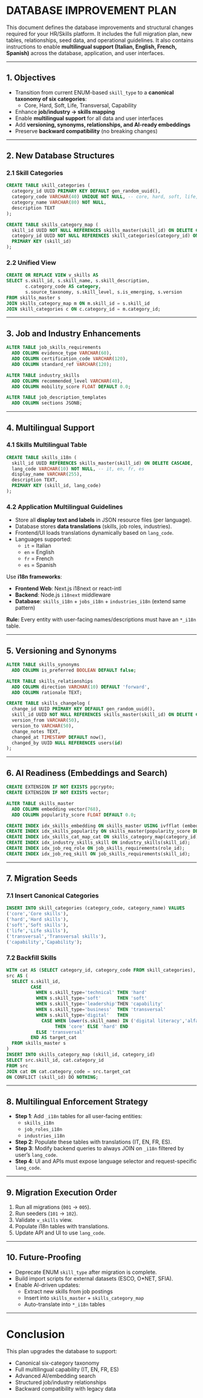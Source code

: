 # DATABASE IMPROVEMENT PLAN

This document defines the database improvements and structural changes required for your HR/Skills platform. It includes the full migration plan, new tables, relationships, seed data, and operational guidelines. It also contains instructions to enable **multilingual support (Italian, English, French, Spanish)** across the database, application, and user interfaces.

---

## 1. Objectives
- Transition from current ENUM-based `skill_type` to a **canonical taxonomy of six categories**:
  - Core, Hard, Soft, Life, Transversal, Capability
- Enhance **job/industry → skills mapping**
- Enable **multilingual support** for all data and user interfaces
- Add **versioning, synonyms, relationships, and AI-ready embeddings**
- Preserve **backward compatibility** (no breaking changes)

---

## 2. New Database Structures

### 2.1 Skill Categories
```sql
CREATE TABLE skill_categories (
  category_id UUID PRIMARY KEY DEFAULT gen_random_uuid(),
  category_code VARCHAR(40) UNIQUE NOT NULL, -- core, hard, soft, life, transversal, capability
  category_name VARCHAR(80) NOT NULL,
  description TEXT
);

CREATE TABLE skills_category_map (
  skill_id UUID NOT NULL REFERENCES skills_master(skill_id) ON DELETE CASCADE,
  category_id UUID NOT NULL REFERENCES skill_categories(category_id) ON DELETE RESTRICT,
  PRIMARY KEY (skill_id)
);
```

### 2.2 Unified View
```sql
CREATE OR REPLACE VIEW v_skills AS
SELECT s.skill_id, s.skill_name, s.skill_description,
       c.category_code AS category,
       s.source_taxonomy, s.skill_level, s.is_emerging, s.version
FROM skills_master s
JOIN skills_category_map m ON m.skill_id = s.skill_id
JOIN skill_categories c ON c.category_id = m.category_id;
```

---

## 3. Job and Industry Enhancements
```sql
ALTER TABLE job_skills_requirements
  ADD COLUMN evidence_type VARCHAR(60),
  ADD COLUMN certification_code VARCHAR(120),
  ADD COLUMN standard_ref VARCHAR(120);

ALTER TABLE industry_skills
  ADD COLUMN recommended_level VARCHAR(40),
  ADD COLUMN mobility_score FLOAT DEFAULT 0.0;

ALTER TABLE job_description_templates
  ADD COLUMN sections JSONB;
```

---

## 4. Multilingual Support

### 4.1 Skills Multilingual Table
```sql
CREATE TABLE skills_i18n (
  skill_id UUID REFERENCES skills_master(skill_id) ON DELETE CASCADE,
  lang_code VARCHAR(10) NOT NULL, -- it, en, fr, es
  display_name VARCHAR(255),
  description TEXT,
  PRIMARY KEY (skill_id, lang_code)
);
```

### 4.2 Application Multilingual Guidelines
- Store all **display text and labels** in JSON resource files (per language).
- Database stores **data translations** (skills, job roles, industries).
- Frontend/UI loads translations dynamically based on `lang_code`.
- Languages supported:  
  - `it` = Italian  
  - `en` = English  
  - `fr` = French  
  - `es` = Spanish  

Use **i18n frameworks**:
- **Frontend Web**: Next.js i18next or react-intl
- **Backend**: Node.js `i18next` middleware
- **Database**: `skills_i18n` + `jobs_i18n` + `industries_i18n` (extend same pattern)

**Rule:** Every entity with user-facing names/descriptions must have an `*_i18n` table.

---

## 5. Versioning and Synonyms

```sql
ALTER TABLE skills_synonyms
  ADD COLUMN is_preferred BOOLEAN DEFAULT false;

ALTER TABLE skills_relationships
  ADD COLUMN direction VARCHAR(10) DEFAULT 'forward',
  ADD COLUMN rationale TEXT;

CREATE TABLE skills_changelog (
  change_id UUID PRIMARY KEY DEFAULT gen_random_uuid(),
  skill_id UUID NOT NULL REFERENCES skills_master(skill_id) ON DELETE CASCADE,
  version_from VARCHAR(50),
  version_to VARCHAR(50),
  change_notes TEXT,
  changed_at TIMESTAMP DEFAULT now(),
  changed_by UUID NULL REFERENCES users(id)
);
```

---

## 6. AI Readiness (Embeddings and Search)

```sql
CREATE EXTENSION IF NOT EXISTS pgcrypto;
CREATE EXTENSION IF NOT EXISTS vector;

ALTER TABLE skills_master
  ADD COLUMN embedding vector(768),
  ADD COLUMN popularity_score FLOAT DEFAULT 0.0;

CREATE INDEX idx_skills_embedding ON skills_master USING ivfflat (embedding);
CREATE INDEX idx_skills_popularity ON skills_master(popularity_score DESC);
CREATE INDEX idx_skills_cat_map_cat ON skills_category_map(category_id);
CREATE INDEX idx_industry_skills_skill ON industry_skills(skill_id);
CREATE INDEX idx_job_req_role ON job_skills_requirements(role_id);
CREATE INDEX idx_job_req_skill ON job_skills_requirements(skill_id);
```

---

## 7. Migration Seeds

### 7.1 Insert Canonical Categories
```sql
INSERT INTO skill_categories (category_code, category_name) VALUES
('core','Core skills'),
('hard','Hard skills'),
('soft','Soft skills'),
('life','Life skills'),
('transversal','Transversal skills'),
('capability','Capability');
```

### 7.2 Backfill Skills
```sql
WITH cat AS (SELECT category_id, category_code FROM skill_categories),
src AS (
  SELECT s.skill_id,
         CASE
           WHEN s.skill_type='technical' THEN 'hard'
           WHEN s.skill_type='soft'      THEN 'soft'
           WHEN s.skill_type='leadership'THEN 'capability'
           WHEN s.skill_type='business'  THEN 'transversal'
           WHEN s.skill_type='digital'   THEN
             CASE WHEN lower(s.skill_name) IN ('digital literacy','alfabetizzazione digitale')
                  THEN 'core' ELSE 'hard' END
           ELSE 'transversal'
         END AS target_cat
  FROM skills_master s
)
INSERT INTO skills_category_map (skill_id, category_id)
SELECT src.skill_id, cat.category_id
FROM src
JOIN cat ON cat.category_code = src.target_cat
ON CONFLICT (skill_id) DO NOTHING;
```

---

## 8. Multilingual Enforcement Strategy

- **Step 1**: Add `_i18n` tables for all user-facing entities:
  - `skills_i18n`
  - `job_roles_i18n`
  - `industries_i18n`
- **Step 2**: Populate these tables with translations (IT, EN, FR, ES).
- **Step 3**: Modify backend queries to always JOIN on `_i18n` filtered by user’s `lang_code`.
- **Step 4**: UI and APIs must expose language selector and request-specific `lang_code`.

---

## 9. Migration Execution Order
1. Run all migrations (`001` → `005`).
2. Run seeders (`101` → `102`).
3. Validate `v_skills` view.
4. Populate i18n tables with translations.
5. Update API and UI to use `lang_code`.

---

## 10. Future-Proofing
- Deprecate ENUM `skill_type` after migration is complete.
- Build import scripts for external datasets (ESCO, O*NET, SFIA).
- Enable AI-driven updates:
  - Extract new skills from job postings
  - Insert into `skills_master` + `skills_category_map`
  - Auto-translate into `*_i18n` tables

---

# Conclusion
This plan upgrades the database to support:
- Canonical six-category taxonomy
- Full multilingual capability (IT, EN, FR, ES)
- Advanced AI/embedding search
- Structured job/industry relationships
- Backward compatibility with legacy data
